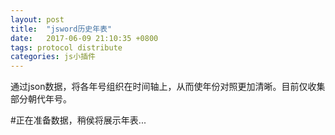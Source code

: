 ```yaml
---
layout: post
title:  "jsword历史年表"
date:   2017-06-09 21:10:35 +0800
tags: protocol distribute
categories: js小插件
---
```


通过json数据，将各年号组织在时间轴上，从而使年份对照更加清晰。目前仅收集部分朝代年号。

<!--break-->


#正在准备数据，稍侯将展示年表...

	
<script src="/css/js/time/util.js"></script>
<script src="/css/js/jsword/nian.js"></script>
<script src="/css/js/jsword/jsword.js"></script>
<script language="javascript">
		var elem = document.getElementsByClassName('page-content')[0];
		var div = document.createElement('div');
		div.id = 'jsword';
		document.getElementsByTagName('body')[0].appendChild(div);
		elem.style.height = "800px";
		var sword = new JSword({
				'id' : 'jsword',
				'width' : document.body.clientHeight

		});
		sword.start();
		elem.innerHTML = "";
		var updateFunc = function(){

			var hash = window.location.hash.replace(/^[^#]*#?(.*)$/, '$1' );
			hash = parseInt(hash);
			if(hash > -10000 && hash < 10000){
				sword.currentNode = sword.findNodeBySwordTimer(new JSwordTimer(new history.time({n:hash,y:1,r:1,s:1}),3));
				sword.toLeft = sword.currentNode.toLeft;
				
				JSwordBehavior.start(sword);

			}
			
		}
		window.addEventListener('hashchange', function(){
			updateFunc();
		});
		updateFunc();
</script>

